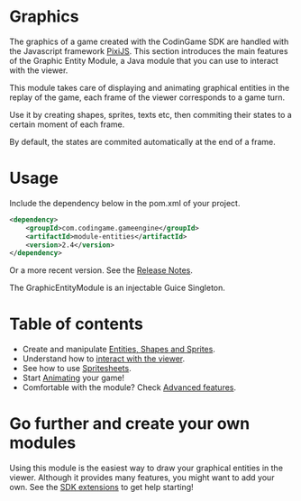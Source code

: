 # Graphics

The graphics of a game created with the CodinGame SDK are handled with the Javascript framework [PixiJS](http://www.pixijs.com/). This section introduces the main features of the Graphic Entity Module, a Java module that you can use to interact with the viewer.

This module takes care of displaying and animating graphical entities in the replay of the game, each frame of the viewer corresponds to a game turn.

Use it by creating shapes, sprites, texts etc, then commiting their states to a certain moment of each frame.

By default, the states are commited automatically at the end of a frame.

# Usage

Include the dependency below in the pom.xml of your project.
```xml
<dependency>
	<groupId>com.codingame.gameengine</groupId>
	<artifactId>module-entities</artifactId>
	<version>2.4</version>
</dependency>
```
Or a more recent version. See the [Release Notes](playground/misc/misc-3-release-notes.md).

The GraphicEntityModule is an injectable Guice Singleton.

# Table of contents

- Create and manipulate [Entities, Shapes and Sprites](graphics-2-entities.md).
- Understand how to [interact with the viewer](graphics-3-states.md).
- See how to use [Spritesheets](graphics-4-spritesheets.md).
- Start [Animating](graphics-5-animations.md) your game!
- Comfortable with the module? Check [Advanced features](graphics-6-advanced.md).

# Go further and create your own modules

Using this module is the easiest way to draw your graphical entities in the viewer. Although it provides many features, you might want to add your own. See the [SDK extensions](playground/extensions/extensions-1-tools.md) to get help starting!